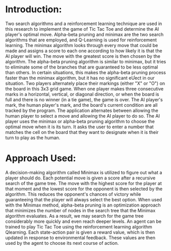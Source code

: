 # Introduction: 
Two search algorithms and a reinforcement learning technique are used in this research to 
implement the game of Tic Tac Toe and determine the AI player's optimal move. Alpha-beta
pruning and minimax are the two search algorithms that are employed, and Q-Learning is
used for reinforcement learning. The minimax algorithm looks through every move that
could be made and assigns a score to each one according to how likely it is that the AI
player will win. The move with the greatest score is then chosen by the algorithm. The
alpha-beta pruning algorithm is similar to minimax, but it tries to eliminate some of the
branches that are guaranteed to be less optimal than others. In certain situations, this
makes the alpha-beta pruning process faster than the minimax algorithm, but it has no
significant eƯect in our situation. Two players alternately place their markings (either "X" or
"O") on the board in this 3x3 grid game. When one player makes three consecutive marks in
a horizontal, vertical, or diagonal direction, or when the board is full and there is no winner
(in a tie game), the game is over. The AI player's mark, the human player's mark, and the
board's current condition are all tracked by the program. The application alternates
between allowing the human player to select a move and allowing the AI player to do so.
The AI player uses the minimax or alpha-beta pruning algorithm to choose the optimal
move when it is its turn. It asks the user to enter a number that matches the cell on the
board that they want to designate when it is their turn to play as the human. 

# Approach Used:
A decision-making algorithm called Minimax is utilized to figure out what a player should
do. Each potential move is given a score after a recursive search of the game tree. The
move with the highest score for the player at that moment and the lowest score for the
opponent is then selected by the algorithm. This reduces the opponent's chances of victory
while guaranteeing that the player will always select the best option. When used with the
Minimax method, alpha-beta pruning is an optimization approach that minimizes the
number of nodes in the search tree that the Minimax algorithm evaluates. As a result, we
may search for the game tree considerably more quickly and even reach deeper levels. An
agent can be trained to play Tic Tac Toe using the reinforcement learning algorithm Qlearning. 
Each state-action pair is given a reward value, which is then updated in response
to environmental feedback. These values are then used by the agent to choose its next
course of action. 
